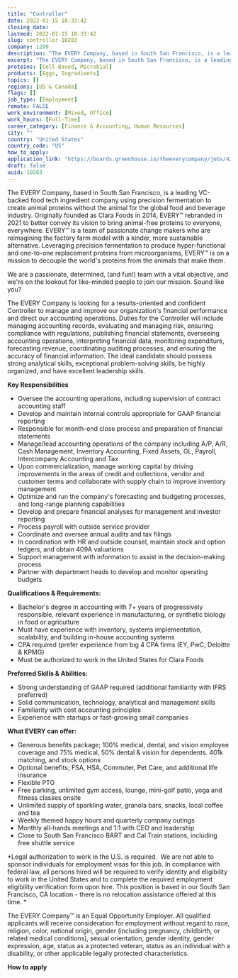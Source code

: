 ```yaml
---
title: "Controller"
date: 2022-01-15 18:33:42
closing_date: 
lastmod: 2022-01-15 18:33:42
slug: controller-10283
company: 1299
description: "The EVERY Company, based in South San Francisco, is a leading VC-backed food tech ingredient company using precision fermentation to create animal proteins without the animal for the global food and beverage industry. Originally founded as Clara Foods in 2014, EVERY™ rebranded in 2021 to better convey its vision to bring animal-free proteins to everyone, everywhere. EVERY™ is a team of passionate change makers who are reimagining the factory farm model with a kinder, more sustainable alternative."
excerpt: "The EVERY Company, based in South San Francisco, is a leading VC-backed food tech ingredient company using precision fermentation to create animal proteins without the animal for the global food and beverage industry. Originally founded as Clara Foods in 2014, EVERY™ rebranded in 2021 to better convey its vision to bring animal-free proteins to everyone, everywhere. EVERY™ is a team of passionate change makers who are reimagining the factory farm model with a kinder, more sustainable alternative."
proteins: [Cell-Based, Microbial]
products: [Eggs, Ingredients]
topics: []
regions: [US & Canada]
flags: []
job_type: [Employment]
remote: FALSE
work_environment: [Mixed, Office]
work_hours: [Full-Time]
career_category: [Finance & Accounting, Human Resources]
city: ""
country: "United States"
country_code: "US"
how_to_apply: 
application_link: "https://boards.greenhouse.io/theeverycompany/jobs/4292142004"
draft: false
uuid: 10283
---
```

The EVERY Company, based in South San Francisco, is a leading VC-backed
food tech ingredient company using precision fermentation to create
animal proteins without the animal for the global food and beverage
industry. Originally founded as Clara Foods in 2014, EVERY™ rebranded in
2021 to better convey its vision to bring animal-free proteins to
everyone, everywhere. EVERY™ is a team of passionate change makers who
are reimagining the factory farm model with a kinder, more sustainable
alternative. Leveraging precision fermentation to produce
hyper-functional and one-to-one replacement proteins from
microorganisms, EVERY™ is on a mission to decouple the world's proteins
from the animals that make them.

We are a passionate, determined, (and fun!) team with a vital objective,
and we\'re on the lookout for like-minded people to join our mission.
Sound like you?

The EVERY Company is looking for a results-oriented and confident
Controller to manage and improve our organization\'s financial
performance and direct our accounting operations. Duties for the
Controller will include managing accounting records, evaluating and
managing risk, ensuring compliance with regulations, publishing
financial statements, overseeing accounting operations, interpreting
financial data, monitoring expenditure, forecasting revenue,
coordinating auditing processes, and ensuring the accuracy of financial
information. The ideal candidate should possess strong analytical
skills, exceptional problem-solving skills, be highly organized, and
have excellent leadership skills.

**Key Responsibilities**

-   Oversee the accounting operations, including supervision of contract
    accounting staff
-   Develop and maintain internal controls appropriate for GAAP
    financial reporting
-   Responsible for month-end close process and preparation of financial
    statements
-   Manage/lead accounting operations of the company including A/P, A/R,
    Cash Management, Inventory Accounting, Fixed Assets, GL, Payroll,
    Intercompany Accounting and Tax
-   Upon commercialization, manage working capital by driving
    improvements in the areas of credit and collections, vendor and
    customer terms and collaborate with supply chain to improve
    inventory management
-   Optimize and run the company's forecasting and budgeting processes,
    and long-range planning capabilities
-   Develop and prepare financial analyses for management and investor
    reporting
-   Process payroll with outside service provider
-   Coordinate and oversee annual audits and tax filings
-   In coordination with HR and outside counsel, maintain stock and
    option ledgers, and obtain 409A valuations
-   Support management with information to assist in the decision-making
    process
-   Partner with department heads to develop and monitor operating
    budgets

**Qualifications & Requirements:**

-   Bachelor's degree in accounting with 7+ years of progressively
    responsible, relevant experience in manufacturing, or synthetic
    biology in food or agriculture
-   Must have experience with inventory, systems implementation,
    scalability, and building in-house accounting systems 
-   CPA required (prefer experience from big 4 CPA firms (EY, PwC,
    Deloitte & KPMG) 
-   Must be authorized to work in the United States for Clara Foods

**Preferred Skills & Abilities:**

-   Strong understanding of GAAP required (additional familiarity with
    IFRS preferred)
-   Solid communication, technology, analytical and management skills
-   Familiarity with cost accounting principles
-   Experience with startups or fast-growing small companies

**What EVERY can offer:**

-   Generous benefits package; 100% medical, dental, and vision employee
    coverage and 75% medical, 50% dental & vision for dependents. 401k
    matching, and stock options
-   Optional benefits; FSA, HSA, Commuter, Pet Care, and additional life
    insurance
-   Flexible PTO
-   Free parking, unlimited gym access, lounge, mini-golf patio, yoga
    and fitness classes onsite
-   Unlimited supply of sparkling water, granola bars, snacks, local
    coffee and tea
-   Weekly themed happy hours and quarterly company outings
-   Monthly all-hands meetings and 1:1 with CEO and leadership
-   Close to South San Francisco BART and Cal Train stations, including
    free shuttle service

*Legal authorization to work in the U.S. is required.  We are not able
to sponsor individuals for employment visas for this job. In compliance
with federal law, all persons hired will be required to verify identity
and eligibility to work in the United States and to complete the
required employment eligibility verification form upon hire. This
position is based in our South San Francisco, CA location - there is no
relocation assistance offered at this time. *

The EVERY Company™ is an Equal Opportunity Employer. All qualified
applicants will receive consideration for employment without regard to
race, religion, color, national origin, gender (including pregnancy,
childbirth, or related medical conditions), sexual orientation, gender
identity, gender expression, age, status as a protected veteran, status
as an individual with a disability, or other applicable legally
protected characteristics.


**How to apply**



